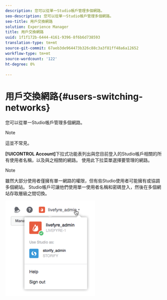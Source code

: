 ```yaml
---
description: 您可以從單一Studio帳戶管理多個網路。
seo-description: 您可以從單一Studio帳戶管理多個網路。
seo-title: 用戶交換網路
solution: Experience Manager
title: 用戶交換網路
uuid: 1f1f172b-6444-4161-9396-8f6b6d738593
translation-type: tm+mt
source-git-commit: 67aeb3de964473b326c88c3a3f81ff48a6a12652
workflow-type: tm+mt
source-wordcount: '122'
ht-degree: 0%

---
```



# 用戶交換網路{#users-switching-networks}

您可以從單一Studio帳戶管理多個網路。

>[!NOTE]
>
>這並不常見。

**[!UICONTROL Account]**&#x200B;下拉式功能表列出與您目前登入的Studio帳戶相關的所有使用者名稱，以及與之相關的網路。 使用此下拉菜單選擇要管理的網路。

>[!NOTE]
>
>雖然大部分使用者僅擁有單一網路的權限，但有些Studio使用者可能擁有或協調多個網站。 Studio帳戶可讓他們使用單一使用者名稱和密碼登入，然後在多個網站存取層級之間切換。

![](assets/UsersChangeAccount-285x300.png)

